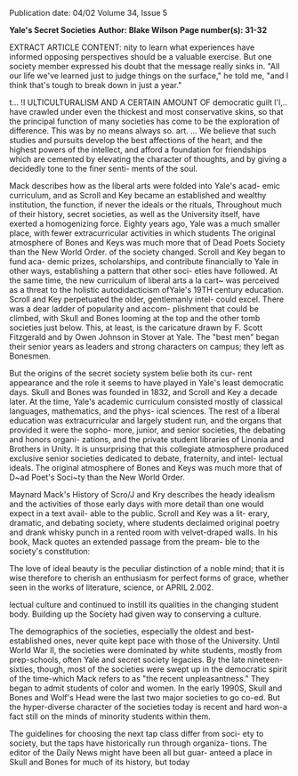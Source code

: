 Publication date: 04/02
Volume 34, Issue 5

**Yale's Secret Societies**
**Author: Blake Wilson**
**Page number(s): 31-32**

EXTRACT ARTICLE CONTENT:
nity to learn what experiences have informed opposing perspectives 
should be a valuable exercise. But one society member expressed his 
doubt that the message really sinks in. "All our life we've learned just 
to judge things on the surface," he told me, "and I think that's 
tough to break down in just a year." 

t... !I ULTICULTURALISM AND A CERTAIN AMOUNT OF democratic guilt 
l'l,.. have crawled under even the thickest and most conservative 
skins, so that the principal function of many societies has come to 
be the exploration of difference. This was by no means always so. 
art. ... We believe that such studies and pursuits develop 
the best affections of the heart, and the highest powers of 
the intellect, and afford a foundation for friendships 
which are cemented by elevating the character of 
thoughts, and by giving a decidedly tone to the finer senti-
ments of the soul. 

Mack describes how as the liberal arts were folded into Yale's acad-
emic curriculum, and as Scroll and Key became an established and 
wealthy institution, the function, if never the ideals or the rituals, 
Throughout much of their 
history, secret societies, as 
well as the University itself, 
have exerted a homogenizing 
force. Eighty years ago, Yale 
was a much smaller place, 
with fewer extracurricular 
activities in which students 
The original atmosphere 
of Bones and Keys was 
much more that of Dead 
Poets Society than the 
New World Order. 
of the society changed. Scroll and Key began to fund aca-
demic prizes, scholarships, and contribute financially to 
Yale in other ways, establishing a pattern that other soci-
eties have followed. At the same time, the new curriculum 
of liberal arts a Ia cart~ was perceived as a threat to the 
holistic autodidacticism ofYale's 19TH century education. 
Scroll and Key perpetuated the older, gentlemanly intel-
could excel. There was a dear ladder of popularity and accom-
plishment that could be climbed, with Skull and Bones looming at 
the top and the other tomb societies just below. This, at least, is the 
caricature drawn by F. Scott Fitzgerald and by Owen Johnson in 
Stover at Yale. The "best men" began their senior years as leaders and 
strong characters on campus; they left as Bonesmen. 

But the origins of the secret society system belie both its cur-
rent appearance and the role it seems to have played in Yale's least 
democratic days. Skull and Bones was founded in 1832, and Scroll 
and Key a decade later. At the time, Yale's academic curriculum 
consisted mostly of classical languages, mathematics, and the phys-
ical sciences. The rest of a liberal education was extracurricular and 
largely student run, and the organs that provided it were the sopho-
more, junior, and senior societies, the debating and honors organi-
zations, and the private student libraries of Linonia and Brothers in 
Unity. It is unsurprising that this collegiate atmosphere produced 
exclusive senior societies dedicated to debate, fraternity, and intel-
lectual ideals. The original atmosphere of 
Bones and Keys was much more that of 
D~ad Poet's Soci~ty than the New World 
Order. 

Maynard Mack's History of Scro/J and 
Kry describes the heady idealism and the 
activities of those early days with more 
detail than one would expect in a text avail-
able to the public. Scroll and Key was a lit-
erary, dramatic, and debating society, where 
students declaimed original poetry and 
drank whisky punch in a rented room with 
velvet-draped walls. In his book, Mack 
quotes an extended passage from the pream-
ble to the society's constitution: 

The love of ideal beauty is the 
peculiar distinction of a noble 
mind; that it is wise therefore to 
cherish an enthusiasm for perfect 
forms of grace, whether seen in the 
works of literature, science, or 
APRIL 2.002. 

lectual culture and continued to instill its qualities in the 
changing student body. Building up the Society had given way to 
conserving a culture. 

The demographics of the societies, especially the oldest and 
best-established ones, never quite kept pace with those of the 
University. Until World War II, the societies were dominated by 
white students, mostly from prep-schools, often Yale and secret 
society legacies. By the late nineteen-sixties, though, most of the 
societies were swept up in the democratic spirit of the time-which 
Mack refers to as "the recent unpleasantness." They began to admit 
students of color and women. In the early 1990S, Skull and Bones 
and Wolf's Head were the last two major societies to go co-ed. But 
the hyper-diverse character of the societies today is recent and hard 
won-a fact still on the minds of minority students within them. 

The guidelines for choosing the next tap class differ from soci-
ety to society, but the taps have historically run through organiza-
tions. The editor of the Daily News might have been all but guar-
anteed a place in Skull and Bones for much of its history, but today